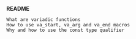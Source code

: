 **README**



    What are variadic functions
    How to use va_start, va_arg and va_end macros
    Why and how to use the const type qualifier

